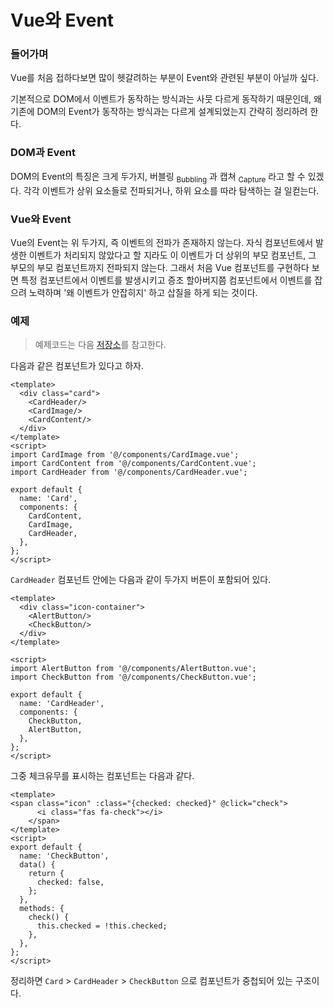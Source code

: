 # Vue와 Event

### 들어가며
Vue를 처음 접하다보면 많이 헷갈려하는 부분이 Event와 관련된 부분이 아닐까 싶다.

기본적으로 DOM에서 이벤트가 동작하는 방식과는 사뭇 다르게 동작하기 때문인데, 왜 기존에 DOM의 Event가 동작하는 방식과는 다르게 설계되었는지 간략히 정리하려 한다.

### DOM과 Event
DOM의 Event의 특징은 크게 두가지, 버블링 <sub>Bubbling</sub> 과 캡쳐 <sub>Capture</sub> 라고 할 수 있겠다. 각각 이벤트가 상위 요소들로 전파되거나, 하위 요소를 따라 탐색하는 걸 일컫는다.

### Vue와 Event
Vue의 Event는 위 두가지, 즉 이벤트의 전파가 존재하지 않는다. 자식 컴포넌트에서 발생한 이벤트가 처리되지 않았다고 할 지라도 이 이벤트가 더 상위의 부모 컴포넌트, 그 부모의 부모 컴포넌트까지 전파되지 않는다. 그래서 처음 Vue 컴포넌트를 구현하다 보면 특정 컴포넌트에서 이벤트를 발생시키고 증조 할아버지쯤 컴포넌트에서 이벤트를 잡으려 노력하며 '왜 이벤트가 안잡히지' 하고 삽질을 하게 되는 것이다.

### 예제
> 예제코드는 다음 [저장소](https://github.com/genie-youn/til-vue-event)를 참고한다.

다음과 같은 컴포넌트가 있다고 하자.

```vue
<template>
  <div class="card">
    <CardHeader/>
    <CardImage/>
    <CardContent/>
  </div>
</template>
<script>
import CardImage from '@/components/CardImage.vue';
import CardContent from '@/components/CardContent.vue';
import CardHeader from '@/components/CardHeader.vue';

export default {
  name: 'Card',
  components: {
    CardContent,
    CardImage,
    CardHeader,
  },
};
</script>
```

`CardHeader` 컴포넌트 안에는 다음과 같이 두가지 버튼이 포함되어 있다.

```vue
<template>
  <div class="icon-container">
    <AlertButton/>
    <CheckButton/>
  </div>
</template>

<script>
import AlertButton from '@/components/AlertButton.vue';
import CheckButton from '@/components/CheckButton.vue';

export default {
  name: 'CardHeader',
  components: {
    CheckButton,
    AlertButton,
  },
};
</script>
```

그중 체크유무를 표시하는 컴포넌트는 다음과 같다.
```vue
<template>
<span class="icon" :class="{checked: checked}" @click="check">
      <i class="fas fa-check"></i>
    </span>
</template>
<script>
export default {
  name: 'CheckButton',
  data() {
    return {
      checked: false,
    };
  },
  methods: {
    check() {
      this.checked = !this.checked;
    },
  },
};
</script>
```

정리하면 `Card` > `CardHeader` > `CheckButton` 으로 컴포넌트가 중첩되어 있는 구조이다.
